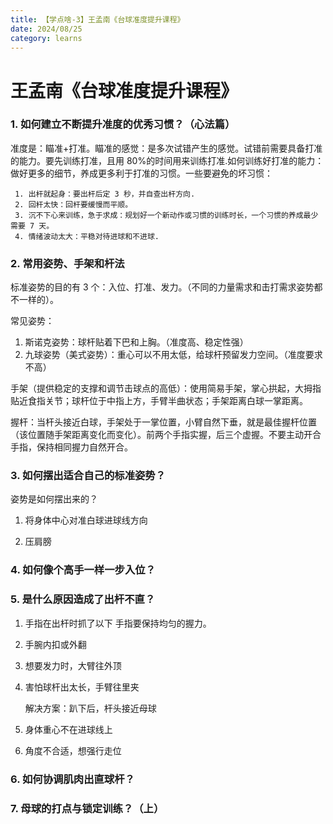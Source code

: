 ```yaml
---
title: 【学点啥-3】王孟南《台球准度提升课程》
date: 2024/08/25
category: learns
---
```


# 王孟南《台球准度提升课程》

### 1. 如何建立不断提升准度的优秀习惯？（心法篇）

准度是：瞄准+打准。瞄准的感觉：是多次试错产生的感觉。试错前需要具备打准的能力。要先训练打准，且用 80%的时间用来训练打准.如何训练好打准的能力：做好更多的细节，养成更多利于打准的习惯。一些要避免的坏习惯：

     1. 出杆就起身：要出杆后定 3 秒，并自查出杆方向.
     2. 回杆太快：回杆要缓慢而平顺。
     3. 沉不下心来训练，急于求成：规划好一个新动作或习惯的训练时长，一个习惯的养成最少需要 7 天。
     4. 情绪波动太大：平稳对待进球和不进球.

### 2. 常用姿势、手架和杆法

标准姿势的目的有 3 个：入位、打准、发力。（不同的力量需求和击打需求姿势都不一样的）。

常见姿势：

1. 斯诺克姿势：球杆贴着下巴和上胸。（准度高、稳定性强）
2. 九球姿势（美式姿势）：重心可以不用太低，给球杆预留发力空间。（准度要求不高）

手架（提供稳定的支撑和调节击球点的高低）：使用简易手架，掌心拱起，大拇指贴近食指关节；球杆位于中指上方，手臂半曲状态；手架距离白球一掌距离。

握杆：当杆头接近白球，手架处于一掌位置，小臂自然下垂，就是最佳握杆位置（该位置随手架距离变化而变化）。前两个手指实握，后三个虚握。不要主动开合手指，保持相同握力自然开合。

### 3. 如何摆出适合自己的标准姿势？

姿势是如何摆出来的？

1. 将身体中心对准白球进球线方向

1. 压肩膀

### 4. 如何像个高手一样一步入位？

### 5. 是什么原因造成了出杆不直？

1. 手指在出杆时抓了以下
   手指要保持均匀的握力。
2. 手腕内扣或外翻
3. 想要发力时，大臂往外顶
4. 害怕球杆出太长，手臂往里夹

   解决方案：趴下后，杆头接近母球

5. 身体重心不在进球线上
6. 角度不合适，想强行走位

### 6. 如何协调肌肉出直球杆？

### 7. 母球的打点与锁定训练？（上）
